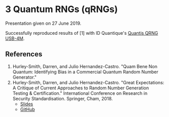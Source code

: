 # 3 Quantum RNGs (qRNGs)

Presentation given on 27 June 2019.

Successfully reproduced results of [1] with ID Quantique's [Quantis QRNG USB-4M](https://www.idquantique.com/random-number-generation/products/quantis-random-number-generator/).

## References
1. Hurley-Smith, Darren, and Julio Hernandez-Castro. "Quam Bene Non Quantum: Identifying Bias in a Commercial Quantum Random Number Generator."
2. Hurley-Smith, Darren, and Julio Hernandez-Castro. "Great Expectations: A Critique of Current Approaches to Random Number Generation Testing & Certification." International Conference on Research in Security Standardisation. Springer, Cham, 2018.
    - [Slides](https://www.slideshare.net/InformaticaUCM/great-expectations-a-critique-of-current-approaches-to-random-number-generation-testing-certification?from_action=save)
    - [GitHub](https://github.com/DarrenHurleySmith)

